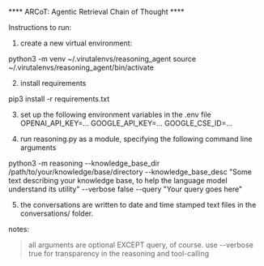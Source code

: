 **** ARCoT: Agentic Retrieval Chain of Thought ****

Instructions to run:

1. create a new virtual environment:

python3 -m venv ~/.virutalenvs/reasoning_agent
source ~/.virutalenvs/reasoning_agent/bin/activate

2. install requirements

pip3 install -r requirements.txt

3. set up the following environment variables in the .env file
OPENAI_API_KEY=...
GOOGLE_API_KEY=...
GOOGLE_CSE_ID=...

4. run reasoning.py as a module, specifying the following command line arguments

python3 -m reasoning --knowledge_base_dir /path/to/your/knowledge/base/directory --knowledge_base_desc "Some text describing your knowledge base, to help the language model understand its utility" --verbose false --query "Your query goes here"

5. the conversations are written to date and time stamped text files in the conversations/ folder.

notes:
>all arguments are optional EXCEPT query, of course.
>use --verbose true for transparency in the reasoning and tool-calling